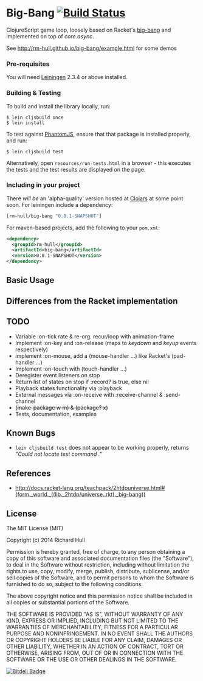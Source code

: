 # Big-Bang [![Build Status](https://secure.travis-ci.org/rm-hull/big-bang.png)](http://travis-ci.org/rm-hull/big-bang)

ClojureScript game loop, loosely based on Racket's [big-bang][1] and implemented on top of _core.async_.

[1]: http://docs.racket-lang.org/teachpack/2htdpuniverse.html#(form._world._((lib._2htdp/universe..rkt)._big-bang))


See http://rm-hull.github.io/big-bang/example.html for some demos

### Pre-requisites

You will need [Leiningen](https://github.com/technomancy/leiningen) 2.3.4 or
above installed.

### Building & Testing

To build and install the library locally, run:

    $ lein cljsbuild once
    $ lein install

To test against [PhantomJS](http://phantomjs.org/), ensure that that
package is installed properly, and run:

    $ lein cljsbuild test

Alternatively, open ```resources/run-tests.html``` in a browser - this
executes the tests and the test results are displayed on the page.

### Including in your project

There _will be_ an 'alpha-quality' version hosted at [Clojars](https://clojars.org/rm-hull/big-bang) at some point soon.
For leiningen include a dependency:

```clojure
[rm-hull/big-bang "0.0.1-SNAPSHOT"]
```

For maven-based projects, add the following to your `pom.xml`:

```xml
<dependency>
  <groupId>rm-hull</groupId>
  <artifactId>big-bang</artifactId>
  <version>0.0.1-SNAPSHOT</version>
</dependency>
```
## Basic Usage

## Differences from the Racket implementation

## TODO

* Variable :on-tick rate & re-org. recur/loop with animation-frame
* Implement :on-key and :on-release (maps to _keydown_ and _keyup_ events respectively)
* implement :on-mouse, add a (mouse-handler ...) like Racket's (pad-handler ...)
* Implement :on-touch with (touch-handler ...)
* Deregister event listeners on stop
* Return list of states on stop if :record? is true, else nil
* Playback states functionality via :playback
* External messages via :on-receive with :receive-channel & :send-channel
* ~~(make-package w m) & (package? x)~~
* Tests, documentation, examples

## Known Bugs

* ```lein cljsbuild test``` does not appear to be working properly, returns _"Could not locate test command ."_

## References

* http://docs.racket-lang.org/teachpack/2htdpuniverse.html#(form._world._((lib._2htdp/universe..rkt)._big-bang))

## License

The MIT License (MIT)

Copyright (c) 2014 Richard Hull

Permission is hereby granted, free of charge, to any person obtaining a copy of
this software and associated documentation files (the "Software"), to deal in
the Software without restriction, including without limitation the rights to
use, copy, modify, merge, publish, distribute, sublicense, and/or sell copies of
the Software, and to permit persons to whom the Software is furnished to do so,
subject to the following conditions:

The above copyright notice and this permission notice shall be included in all
copies or substantial portions of the Software.

THE SOFTWARE IS PROVIDED "AS IS", WITHOUT WARRANTY OF ANY KIND, EXPRESS OR
IMPLIED, INCLUDING BUT NOT LIMITED TO THE WARRANTIES OF MERCHANTABILITY, FITNESS
FOR A PARTICULAR PURPOSE AND NONINFRINGEMENT. IN NO EVENT SHALL THE AUTHORS OR
COPYRIGHT HOLDERS BE LIABLE FOR ANY CLAIM, DAMAGES OR OTHER LIABILITY, WHETHER
IN AN ACTION OF CONTRACT, TORT OR OTHERWISE, ARISING FROM, OUT OF OR IN
CONNECTION WITH THE SOFTWARE OR THE USE OR OTHER DEALINGS IN THE SOFTWARE.


[![Bitdeli Badge](https://d2weczhvl823v0.cloudfront.net/rm-hull/big-bang/trend.png)](https://bitdeli.com/free "Bitdeli Badge")
